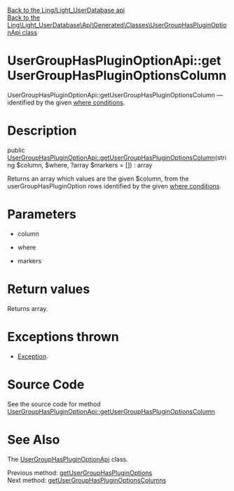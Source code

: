 [Back to the Ling/Light_UserDatabase api](https://github.com/lingtalfi/Light_UserDatabase/blob/master/doc/api/Ling/Light_UserDatabase.md)<br>
[Back to the Ling\Light_UserDatabase\Api\Generated\Classes\UserGroupHasPluginOptionApi class](https://github.com/lingtalfi/Light_UserDatabase/blob/master/doc/api/Ling/Light_UserDatabase/Api/Generated/Classes/UserGroupHasPluginOptionApi.md)


UserGroupHasPluginOptionApi::getUserGroupHasPluginOptionsColumn
================



UserGroupHasPluginOptionApi::getUserGroupHasPluginOptionsColumn — identified by the given [where conditions](https://github.com/lingtalfi/SimplePdoWrapper#the-where-conditions).




Description
================


public [UserGroupHasPluginOptionApi::getUserGroupHasPluginOptionsColumn](https://github.com/lingtalfi/Light_UserDatabase/blob/master/doc/api/Ling/Light_UserDatabase/Api/Generated/Classes/UserGroupHasPluginOptionApi/getUserGroupHasPluginOptionsColumn.md)(string $column, $where, ?array $markers = []) : array




Returns an array which values are the given $column, from the userGroupHasPluginOption rows
identified by the given [where conditions](https://github.com/lingtalfi/SimplePdoWrapper#the-where-conditions).




Parameters
================


- column

    

- where

    

- markers

    


Return values
================

Returns array.


Exceptions thrown
================

- [Exception](http://php.net/manual/en/class.exception.php).&nbsp;







Source Code
===========
See the source code for method [UserGroupHasPluginOptionApi::getUserGroupHasPluginOptionsColumn](https://github.com/lingtalfi/Light_UserDatabase/blob/master/Api/Generated/Classes/UserGroupHasPluginOptionApi.php#L206-L211)


See Also
================

The [UserGroupHasPluginOptionApi](https://github.com/lingtalfi/Light_UserDatabase/blob/master/doc/api/Ling/Light_UserDatabase/Api/Generated/Classes/UserGroupHasPluginOptionApi.md) class.

Previous method: [getUserGroupHasPluginOptions](https://github.com/lingtalfi/Light_UserDatabase/blob/master/doc/api/Ling/Light_UserDatabase/Api/Generated/Classes/UserGroupHasPluginOptionApi/getUserGroupHasPluginOptions.md)<br>Next method: [getUserGroupHasPluginOptionsColumns](https://github.com/lingtalfi/Light_UserDatabase/blob/master/doc/api/Ling/Light_UserDatabase/Api/Generated/Classes/UserGroupHasPluginOptionApi/getUserGroupHasPluginOptionsColumns.md)<br>

